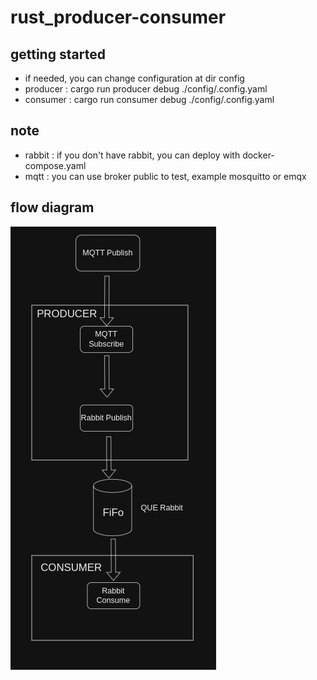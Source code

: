 # rust_producer-consumer

## getting started
- if needed, you can change configuration at dir config
- producer : cargo run producer debug ./config/.config.yaml 
- consumer : cargo run consumer debug ./config/.config.yaml 

## note
- rabbit : if you don't have rabbit, you can deploy with docker-compose.yaml
- mqtt : you can use broker public to test, example mosquitto or emqx

## flow diagram
![flow](https://github.com/AndrianTriPutra/rust_producer-consumer/blob/main/img/flow.png)

